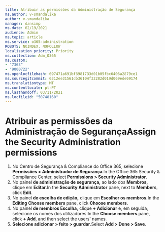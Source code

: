 ```yaml
---
title: Atribuir as permissões da Administração de Segurança
ms.author: v-smandalika
author: v-smandalika
manager: dansimp
ms.date: 02/19/2021
audience: Admin
ms.topic: article
ms.service: o365-administration
ROBOTS: NOINDEX, NOFOLLOW
localization_priority: Priority
ms.collection: Adm_O365
ms.custom:
- "7363"
- "9000722"
ms.openlocfilehash: 697471a691bf8981733d01b05fbc6406a2879ce1
ms.sourcegitcommit: 6312ee31561db36104f32282d019d069ede69174
ms.translationtype: MT
ms.contentlocale: pt-PT
ms.lasthandoff: 03/11/2021
ms.locfileid: "50748160"
---
```

# <a name="assign-the-security-administration-permissions"></a><span data-ttu-id="3ed53-102">Atribuir as permissões da Administração de Segurança</span><span class="sxs-lookup"><span data-stu-id="3ed53-102">Assign the Security Administration permissions</span></span>

1. <span data-ttu-id="3ed53-103">No Centro de Segurança & Compliance do Office 365, selecione **Permissões > Administrador de Segurança**.</span><span class="sxs-lookup"><span data-stu-id="3ed53-103">In the Office 365 Security & Compliance Center, select **Permissions > Security Administrator**.</span></span>
2. <span data-ttu-id="3ed53-104">No painel **de administração de segurança,** ao lado dos **Membros,** clique em **Editar**.</span><span class="sxs-lookup"><span data-stu-id="3ed53-104">In the **Security Administrator** pane, next to **Members**, click **Edit**.</span></span>
3. <span data-ttu-id="3ed53-105">No painel **de escolha de edição,** clique em **Escolher os membros.**</span><span class="sxs-lookup"><span data-stu-id="3ed53-105">In the **Editing Choose members** pane, click **Choose members**.</span></span>
4. <span data-ttu-id="3ed53-106">No painel **de membros Escolha,** clique **+ Adicionar** e, em seguida, selecione os nomes dos utilizadores.</span><span class="sxs-lookup"><span data-stu-id="3ed53-106">In the **Choose members** pane, click **+ Add**, and then select the users' names.</span></span>
5. <span data-ttu-id="3ed53-107">**Selecione adicionar > feito > guardar**.</span><span class="sxs-lookup"><span data-stu-id="3ed53-107">Select **Add > Done > Save**.</span></span>

